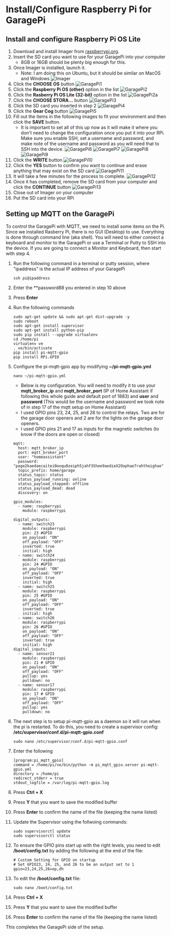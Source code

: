 # Install/Configure Raspberry Pi for GaragePi

## Install and configure Raspberry Pi OS Lite

1. Download and install Imager from [raspberrypi.org](https://www.raspberrypi.com/software).
2. Insert the SD card you want to use for your GaragePi into your computer
    - 8GB or 16GB should be plenty big enough for this.
3. Once Imager is installed, launch it.
    - Note: I am doing this on Ubuntu, but it should be similar on MacOS and Windows
    ![Imager](./images/Imager.png)
4. Click the **CHOOSE OS** button
    ![GaragePi1](./images/GaragePi1.png)
5. Click the **Raspberry Pi OS (other)** option in the list
    ![GaragePi2](./images/GaragePi2.png)
6. Click the **Rasberry Pi OS Lite (32-bit)** option in the list
    ![GaragePi2a](./images/GaragePi2a.png)
7. Click the **CHOOSE STORA...** button
    ![GaragePi3](./images/GaragePi3.png)
8. Click the SD card you inserted in step 2
    ![GaragePi4](./images/GaragePi4.png)
9. Click the **Gear Cog** button
    ![GaragePi5](./images/GaragePi5.png)
10. Fill out the items in the following images to fit your environment and then click the **SAVE** button.
    - It is important to set all of this up now as it will make it where you don't need to change the configuration once you put it into your RPi.  Make sure you enable SSH, set a username and password, and make note of the username and password as you will need that to SSH into the device.
    ![GaragePi6](./images/GaragePi6.png)
    ![GaragePi7](./images/GaragePi7.png)
    ![GaragePi8](./images/GaragePi8.png)
    ![GaragePi9](./images/GaragePi9.png)
11. Click the **WRITE** button
    ![GaragePi10](./images/GaragePi10.png)
12. Click the **YES** button to confirm you want to continue and erase anything that may exist on the SD card
    ![GaragePi11](./images/GaragePi11.png)
13. It will take a few minutes for the process to complete.
    ![GaragePi12](./images/GaragePi12.png)
14. Once it has completed, remove the SD card from your computer and click the **CONTINUE** button
    ![GaragePi13](./images/GaragePi13.png)
15. Close out of Imager on your computer
16. Put the SD card into your RPi

## Setting up MQTT on the GaragePi

To control the GaragePi with MQTT, we need to install some items on the Pi.  Since we installed Rasberry Pi, there is no GUI (Desktop) to use.  Everything is done through command line (aka shell).  You will need to either connect a keyboard and monitor to the GaragePi or use a Terminal or Putty to SSH into the device.  If you are going to connect a Monitor and Keyboard, then start with step 4.

1. Run the following command in a terminal or putty session, where "ipaddress" is the actual IP address of your GaragePi

    ``` shell
    ssh pi@ipaddress
    ```

2. Enter the **password88 you entered in step 10 above
3. Press **Enter**
4. Run the following commands

    ``` shell
    sudo apt-get update && sudo apt-get dist-upgrade -y
    sudo reboot
    sudo apt-get install supervisor
    sudo apt-get install python-pip
    sudo pip install --upgrade virtualenv
    cd /home/pi
    virtualenv ve
    . ve/bin/activate
    pip install pi-mqtt-gpio
    pip install RPi.GPIO
    ```

5. Configure the pi-mqtt-gpio app by modifying **~/pi-mqtt-gpio.yml**

    ``` shell
    nano ~/pi-mqtt-gpio.yml
    ```

    - Below is my configuration.  You will need to modify it to use your **mqtt_broker_ip** and **mqtt_broker_port** (IP of Home Assistant if following this whole guide and default port of 1883) and **user** and **password** (This would be the username and password we took note of in step 17 of the mqtt setup on Home Assistant)
    - I used GPIO pins 23, 24, 25, and 26 to control the relays.  Two are for the garage door openers and 2 are for the lights on the garage door openers.
    - I used GPIO pins 21 and 17 as inputs for the magnetic switches (to know if the doors are open or closed)

    ``` shell
    mqtt:
      host: mqtt_broker_ip
      port: mqtt_broker_port
      user: "homeassistant"
      password: "page2kaedaecaitei0ooqu8zeiph5jahf3Shee9aedieX2Oophae7rahtheighae"
      topic_prefix: home/garage
      status_topic: status
      status_payload_running: online
      status_payload_stopped: offline
      status_payload_dead: dead
      discovery: on
    
    gpio_modules:
      - name: raspberrypi
        module: raspberrypi
    
    digital_outputs:
      - name: switch23
        module: raspberrypi
        pin: 23 #GPIO 
        on_payload: "ON"
        off_payload: "OFF"
        inverted: true
        initial: high
      - name: switch24
        module: raspberrypi
        pin: 24 #GPIO 
        on_payload: "ON"
        off_payload: "OFF"
        inverted: true
        initial: high
      - name: switch25
        module: raspberrypi
        pin: 25 #GPIO 
        on_payload: "ON"
        off_payload: "OFF"
        inverted: true
        initial: high
      - name: switch26
        module: raspberrypi
        pin: 26 #GPIO 
        on_payload: "ON"
        off_payload: "OFF"
        inverted: true
        initial: high
    digital_inputs:
      - name: sensor21
        module: raspberrypi
        pin: 21 # GPIO 
        on_payload: "ON"
        off_payload: "OFF"
        pullup: yes
        pulldown: no
      - name: sensor17
        module: raspberrypi
        pin: 17 # GPIO 
        on_payload: "ON"
        off_payload: "OFF"
        pullup: yes
        pulldown: no
    ```

6. The next step is to setup pi-mqtt-gpio as a daemon so it will run when the pi is restarted.  To do this, you need to create a supervisor config: **/etc/supervisor/conf.d/pi-mqtt-gpio.conf**

    ``` shell
    sudo nano /etc/supervisor/conf.d/pi-mqtt-gpio.conf
    ```

7. Enter the following

    ``` shell
    [program:pi_mqtt_gpio]
    command = /home/pi/ve/bin/python -m pi_mqtt_gpio.server pi-mqtt-gpio.yml
    directory = /home/pi
    redirect_stderr = true
    stdout_logfile = /var/log/pi-mqtt-gpio.log
    ```

8. Press **Ctrl + X**
9. Press **Y** that you want to save the modified buffer
10. Press **Enter** to confirm the name of the file (keeping the name listed)
11. Update the Supervisor using the follwoing commands:

    ``` shell
    sudo supervisorctl update
    sudo supervisorctl status
    ```

12. To ensure the GPIO pins start up with the right levels, you need to edit **/boot/config.txt** by adding the following at the end of the file:

    ``` shell
    # Custom Setting for GPIO on startup
    # Set GPIO23, 24, 25, and 26 to be an output set to 1
    gpio=23,24,25,26=op,dh
    ```

13. To edit the **/boot/config.txt** file:

    ``` shell
    sudo nano /boot/config.txt
    ```

14. Press **Ctrl + X**
15. Press **Y** that you want to save the modified buffer
16. Press **Enter** to confirm the name of the file (keeping the name listed)

This completes the GaragePi side of the setup.
